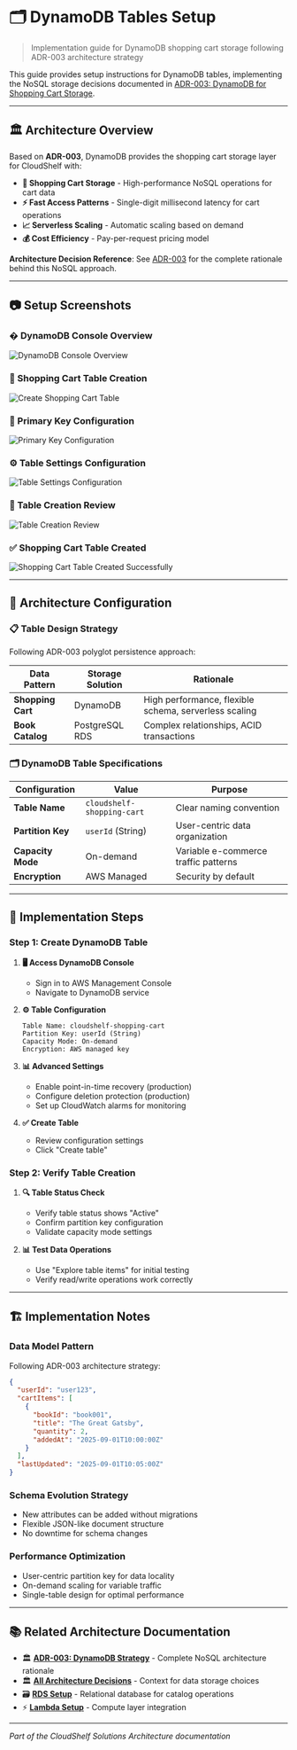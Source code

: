 # 🗂️ DynamoDB Tables Setup

> Implementation guide for DynamoDB shopping cart storage following ADR-003 architecture strategy

This guide provides setup instructions for DynamoDB tables, implementing the NoSQL storage decisions documented in [ADR-003: DynamoDB for Shopping Cart Storage](../cloudshelf-architecture-decisions.md#adr-003-dynamodb-for-shopping-cart-storage).

---

## 🏛️ Architecture Overview

Based on **ADR-003**, DynamoDB provides the shopping cart storage layer for CloudShelf with:

- **🛒 Shopping Cart Storage** - High-performance NoSQL operations for cart data
- **⚡ Fast Access Patterns** - Single-digit millisecond latency for cart operations
- **📈 Serverless Scaling** - Automatic scaling based on demand
- **💰 Cost Efficiency** - Pay-per-request pricing model

**Architecture Decision Reference**: See [ADR-003](../cloudshelf-architecture-decisions.md#adr-003) for the complete rationale behind this NoSQL approach.

---

## 📷 Setup Screenshots

### **�️ DynamoDB Console Overview**

![DynamoDB Console Overview](screenshots/01-dynamodb-console-overview.png)

### **🛒 Shopping Cart Table Creation**

![Create Shopping Cart Table](screenshots/02-create-shopping-cart-table.png)

### **🔑 Primary Key Configuration**

![Primary Key Configuration](screenshots/03-primary-key-configuration.png)

### **⚙️ Table Settings Configuration**

![Table Settings Configuration](screenshots/04-table-settings-configuration.png)

### **🚀 Table Creation Review**

![Table Creation Review](screenshots/05-table-creation-review.png)

### **✅ Shopping Cart Table Created**

![Shopping Cart Table Created Successfully](screenshots/06-shopping-cart-table-created.png)

---

## 🔐 Architecture Configuration

### **📋 Table Design Strategy**

Following ADR-003 polyglot persistence approach:

| Data Pattern      | Storage Solution | Rationale                                             |
| ----------------- | ---------------- | ----------------------------------------------------- |
| **Shopping Cart** | DynamoDB         | High performance, flexible schema, serverless scaling |
| **Book Catalog**  | PostgreSQL RDS   | Complex relationships, ACID transactions              |

### **🗂️ DynamoDB Table Specifications**

| Configuration     | Value                      | Purpose                              |
| ----------------- | -------------------------- | ------------------------------------ |
| **Table Name**    | `cloudshelf-shopping-cart` | Clear naming convention              |
| **Partition Key** | `userId` (String)          | User-centric data organization       |
| **Capacity Mode** | On-demand                  | Variable e-commerce traffic patterns |
| **Encryption**    | AWS Managed                | Security by default                  |

---

## 🚀 Implementation Steps

### **Step 1: Create DynamoDB Table**

1. **🖥️ Access DynamoDB Console**

   - Sign in to AWS Management Console
   - Navigate to DynamoDB service

2. **⚙️ Table Configuration**

   ```
   Table Name: cloudshelf-shopping-cart
   Partition Key: userId (String)
   Capacity Mode: On-demand
   Encryption: AWS managed key
   ```

3. **📊 Advanced Settings**

   - Enable point-in-time recovery (production)
   - Configure deletion protection (production)
   - Set up CloudWatch alarms for monitoring

4. **✅ Create Table**
   - Review configuration settings
   - Click "Create table"

### **Step 2: Verify Table Creation**

1. **🔍 Table Status Check**

   - Verify table status shows "Active"
   - Confirm partition key configuration
   - Validate capacity mode settings

2. **📊 Test Data Operations**
   - Use "Explore table items" for initial testing
   - Verify read/write operations work correctly

---

## 🏗️ Implementation Notes

### **Data Model Pattern**

Following ADR-003 architecture strategy:

```json
{
  "userId": "user123",
  "cartItems": [
    {
      "bookId": "book001",
      "title": "The Great Gatsby",
      "quantity": 2,
      "addedAt": "2025-09-01T10:00:00Z"
    }
  ],
  "lastUpdated": "2025-09-01T10:05:00Z"
}
```

### **Schema Evolution Strategy**

- New attributes can be added without migrations
- Flexible JSON-like document structure
- No downtime for schema changes

### **Performance Optimization**

- User-centric partition key for data locality
- On-demand scaling for variable traffic
- Single-table design for optimal performance

---

## 📚 Related Architecture Documentation

- 🏛️ [**ADR-003: DynamoDB Strategy**](../cloudshelf-architecture-decisions.md#adr-003) - Complete NoSQL architecture rationale
- 🏛️ [**All Architecture Decisions**](../cloudshelf-architecture-decisions.md) - Context for data storage choices
- 🗃️ [**RDS Setup**](../setup-rds.md) - Relational database for catalog operations
- ⚡ [**Lambda Setup**](../lambda/setup-lambda.md) - Compute layer integration

---

_Part of the CloudShelf Solutions Architecture documentation_
